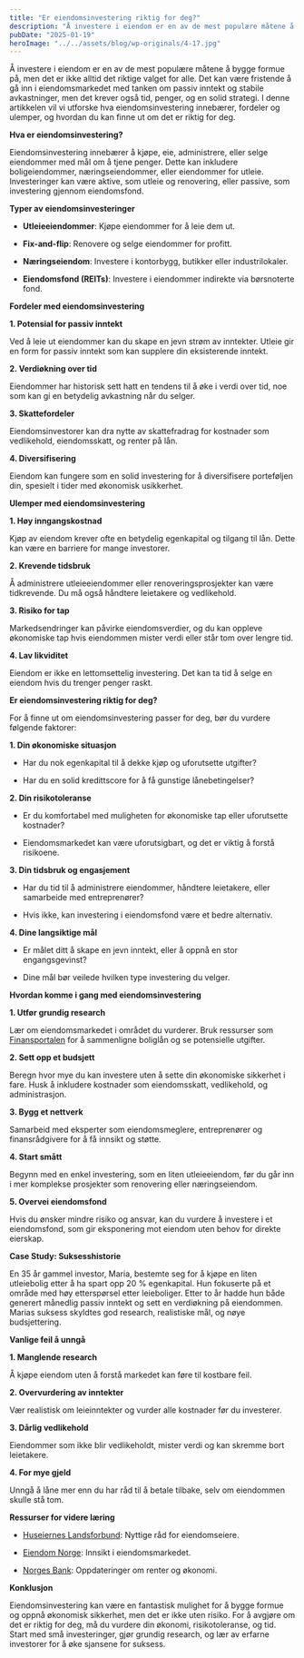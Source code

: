 ```yaml
---
title: "Er eiendomsinvestering riktig for deg?"
description: "Å investere i eiendom er en av de mest populære måtene å bygge formue på, men det er ikke alltid det riktige valget for alle. Det kan være fristende å gå inn i eiendomsmarkedet med tanken om passiv inntekt og stabile avkastninger, men det krever også tid, penger, og en solid strategi. I denne artikkelen &#8230; Read more"
pubDate: "2025-01-19"
heroImage: "../../assets/blog/wp-originals/4-17.jpg"
---
```


Å investere i eiendom er en av de mest populære måtene å bygge formue på, men det er ikke alltid det riktige valget for alle. Det kan være fristende å gå inn i eiendomsmarkedet med tanken om passiv inntekt og stabile avkastninger, men det krever også tid, penger, og en solid strategi. I denne artikkelen vil vi utforske hva eiendomsinvestering innebærer, fordeler og ulemper, og hvordan du kan finne ut om det er riktig for deg.

**Hva er eiendomsinvestering?**

Eiendomsinvestering innebærer å kjøpe, eie, administrere, eller selge eiendommer med mål om å tjene penger. Dette kan inkludere boligeiendommer, næringseiendommer, eller eiendommer for utleie. Investeringer kan være aktive, som utleie og renovering, eller passive, som investering gjennom eiendomsfond.

**Typer av eiendomsinvesteringer**

- **Utleieeiendommer**: Kjøpe eiendommer for å leie dem ut.

- **Fix-and-flip**: Renovere og selge eiendommer for profitt.

- **Næringseiendom**: Investere i kontorbygg, butikker eller industrilokaler.

- **Eiendomsfond (REITs)**: Investere i eiendommer indirekte via børsnoterte fond.

**Fordeler med eiendomsinvestering**

**1. Potensial for passiv inntekt**

Ved å leie ut eiendommer kan du skape en jevn strøm av inntekter. Utleie gir en form for passiv inntekt som kan supplere din eksisterende inntekt.

**2. Verdiøkning over tid**

Eiendommer har historisk sett hatt en tendens til å øke i verdi over tid, noe som kan gi en betydelig avkastning når du selger.

**3. Skattefordeler**

Eiendomsinvestorer kan dra nytte av skattefradrag for kostnader som vedlikehold, eiendomsskatt, og renter på lån.

**4. Diversifisering**

Eiendom kan fungere som en solid investering for å diversifisere porteføljen din, spesielt i tider med økonomisk usikkerhet.

**Ulemper med eiendomsinvestering**

**1. Høy inngangskostnad**

Kjøp av eiendom krever ofte en betydelig egenkapital og tilgang til lån. Dette kan være en barriere for mange investorer.

**2. Krevende tidsbruk**

Å administrere utleieeiendommer eller renoveringsprosjekter kan være tidkrevende. Du må også håndtere leietakere og vedlikehold.

**3. Risiko for tap**

Markedsendringer kan påvirke eiendomsverdier, og du kan oppleve økonomiske tap hvis eiendommen mister verdi eller står tom over lengre tid.

**4. Lav likviditet**

Eiendom er ikke en lettomsettelig investering. Det kan ta tid å selge en eiendom hvis du trenger penger raskt.

**Er eiendomsinvestering riktig for deg?**

For å finne ut om eiendomsinvestering passer for deg, bør du vurdere følgende faktorer:

**1. Din økonomiske situasjon**

- Har du nok egenkapital til å dekke kjøp og uforutsette utgifter?

- Har du en solid kredittscore for å få gunstige lånebetingelser?

**2. Din risikotoleranse**

- Er du komfortabel med muligheten for økonomiske tap eller uforutsette kostnader?

- Eiendomsmarkedet kan være uforutsigbart, og det er viktig å forstå risikoene.

**3. Din tidsbruk og engasjement**

- Har du tid til å administrere eiendommer, håndtere leietakere, eller samarbeide med entreprenører?

- Hvis ikke, kan investering i eiendomsfond være et bedre alternativ.

**4. Dine langsiktige mål**

- Er målet ditt å skape en jevn inntekt, eller å oppnå en stor engangsgevinst?

- Dine mål bør veilede hvilken type investering du velger.

**Hvordan komme i gang med eiendomsinvestering**

**1. Utfør grundig research**

Lær om eiendomsmarkedet i området du vurderer. Bruk ressurser som [Finansportalen](https://www.finansportalen.no) for å sammenligne boliglån og se potensielle utgifter.

**2. Sett opp et budsjett**

Beregn hvor mye du kan investere uten å sette din økonomiske sikkerhet i fare. Husk å inkludere kostnader som eiendomsskatt, vedlikehold, og administrasjon.

**3. Bygg et nettverk**

Samarbeid med eksperter som eiendomsmeglere, entreprenører og finansrådgivere for å få innsikt og støtte.

**4. Start smått**

Begynn med en enkel investering, som en liten utleieeiendom, før du går inn i mer komplekse prosjekter som renovering eller næringseiendom.

**5. Overvei eiendomsfond**

Hvis du ønsker mindre risiko og ansvar, kan du vurdere å investere i et eiendomsfond, som gir eksponering mot eiendom uten behov for direkte eierskap.

**Case Study: Suksesshistorie**

En 35 år gammel investor, Maria, bestemte seg for å kjøpe en liten utleiebolig etter å ha spart opp 20 % egenkapital. Hun fokuserte på et område med høy etterspørsel etter leieboliger. Etter to år hadde hun både generert månedlig passiv inntekt og sett en verdiøkning på eiendommen. Marias suksess skyldtes god research, realistiske mål, og nøye budsjettering.

**Vanlige feil å unngå**

**1. Manglende research**

Å kjøpe eiendom uten å forstå markedet kan føre til kostbare feil.

**2. Overvurdering av inntekter**

Vær realistisk om leieinntekter og vurder alle kostnader før du investerer.

**3. Dårlig vedlikehold**

Eiendommer som ikke blir vedlikeholdt, mister verdi og kan skremme bort leietakere.

**4. For mye gjeld**

Unngå å låne mer enn du har råd til å betale tilbake, selv om eiendommen skulle stå tom.

**Ressurser for videre læring**

- [Huseiernes Landsforbund](https://www.huseierne.no): Nyttige råd for eiendomseiere.

- [Eiendom Norge](https://www.eiendomnorge.no): Innsikt i eiendomsmarkedet.

- [Norges Bank](https://www.norges-bank.no): Oppdateringer om renter og økonomi.

**Konklusjon**

Eiendomsinvestering kan være en fantastisk mulighet for å bygge formue og oppnå økonomisk sikkerhet, men det er ikke uten risiko. For å avgjøre om det er riktig for deg, må du vurdere din økonomi, risikotoleranse, og tid. Start med små investeringer, gjør grundig research, og lær av erfarne investorer for å øke sjansene for suksess.